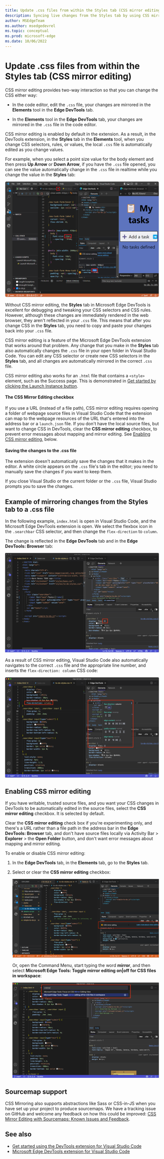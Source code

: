 ```yaml
---
title: Update .css files from within the Styles tab (CSS mirror editing)
description: Syncing live changes from the Styles tab by using CSS mirror editing in the Microsoft Edge Developer Tools extension for Visual Studio Code.
author: MSEdgeTeam
ms.author: msedgedevrel
ms.topic: conceptual
ms.prod: microsoft-edge
ms.date: 10/06/2022
---
```

# Update .css files from within the Styles tab (CSS mirror editing)

CSS mirror editing provides two-way interaction so that you can change the CSS either way:

*  In the code editor, edit the `.css` file, your changes are mirrored in the **Elements** tool in the **Edge DevTools** tab.

*  In the **Elements** tool in the **Edge DevTools** tab, your changes are mirrored in the `.css` file in the code editor.

CSS mirror editing is enabled by default in the extension.  As a result, in the DevTools extension, in the **Styles** tab in the **Elements** tool, when you change CSS selectors, rules, or values, the local `.css` file is automatically edited as you change values.

For example, when you select a point size value for the body element and then press **Up Arrow** or **Down Arrow**, if you have the `.css` file opened, you can see the value automatically change in the `.css` file in realtime while you change the value in the **Styles** tab:

![Live editing of the .css file when you change values in the Styles tab](./css-mirror-editing-styles-tab-images/live-mirror-editing.png)

Without CSS mirror editing, the **Styles** tab in Microsoft Edge DevTools is excellent for debugging and tweaking your CSS selectors and CSS rules.  However, although these changes are immediately rendered in the web browser, they aren't reflected in your `.css` file.  This means that after you change CSS in the **Styles** tab, you need to copy and paste your changes back into your `.css` file.

CSS mirror editing is a feature of the Microsoft Edge DevTools extension that works around that problem.  Any change that you make in the **Styles** tab also automatically changes the `.css` file in your open folder in Visual Studio Code.  You can edit any CSS selector or create new CSS selectors in the **Styles** tab, and all changes are automatically mirrored in the correct `.css` file.

CSS mirror editing also works for an `.html` file that contains a `<style>` element, such as the Success page.  This is demonstrated in [Get started by clicking the Launch Instance button](./get-started-launch-instance.md).


#### The CSS Mirror Editing checkbox

If you use a URL (instead of a file path), CSS mirror editing requires opening a folder of webpage source files in Visual Studio Code that the extension can map to the webpage resources of the URL that's entered into the address bar or a `launch.json` file.  If you don't have the local source files, but want to change CSS in DevTools, clear the **CSS mirror editing** checkbox, to prevent error messages about mapping and mirror editing.  See [Enabling CSS mirror editing](#enabling-css-mirror-editing), below.


#### Saving the changes to the .css file

The extension doesn't automatically save the changes that it makes in the editor.  A white circle appears on the `.css` file's tab in the editor; you need to manually save the changes if you want to keep them.

If you close Visual Studio or the current folder or the `.css` file, Visual Studio prompts you to save the changes.


<!-- ====================================================================== -->
## Example of mirroring changes from the Styles tab to a .css file

In the following example, `index.html` is open in Visual Studio Code, and the Microsoft Edge DevTools extension is open.  We select the flexbox icon in the `.searchbar` CSS selector, and then change the `flex-direction` to `column`.

The change is reflected in the **Edge DevTools** tab and in the **Edge DevTools: Browser** tab:

![Selecting the flexbox icon in the Styles tab to create a CSS change](./css-mirror-editing-styles-tab-images/css-mirror-editing-start.png)

As a result of CSS mirror editing, Visual Studio Code also automatically navigates to the correct `.css` file and the appropriate line number, and inserts the `flex-direction: column` CSS code:

![Changing the CSS setting created a new line of code in the correct .css file](./css-mirror-editing-styles-tab-images/css-mirror-editing-changed-file.png)


<!-- ====================================================================== -->
## Enabling CSS mirror editing

If you have writable, trusted source files, and you want your CSS changes in DevTools to be automatically edited in the source files, select the **CSS mirror editing** checkbox.  It is selected by default.

Clear the **CSS mirror editing** check box if you're experimenting only, and there's a URL rather than a file path in the address bar in the **Edge DevTools: Browser** tab, and don't have source files locally via Activity Bar > **Explorer** > the **Open Folder** button, and don't want error messages about mapping and mirror editing.

To enable or disable CSS mirror editing:

1. In the **Edge DevTools** tab, in the **Elements** tab, go to the **Styles** tab.

1. Select or clear the **CSS mirror editing** checkbox:

   ![Checkbox in the Styles panel of the Elements tool to enable or disable CSS mirroring](./css-mirror-editing-styles-tab-images/css-mirror-editing-checkbox.png)

   Or, open the Command Menu, start typing the word **mirror**, and then select **Microsoft Edge Tools: Toggle mirror editing on|off for CSS files in workspace**:

   ![Using the Command Menu to focus the CSS mirror editing view and turn CSS mirror editing on or off](./css-mirror-editing-styles-tab-images/css-mirror-editing-command.png)


<!-- ====================================================================== -->
## Sourcemap support

CSS Mirroring also supports abstractions like Sass or CSS-in-JS when you have set up your project to produce sourcemaps.  We have a tracking issue on GitHub and welcome any feedback on how this could be improved: [CSS Mirror Editing with Sourcemaps: Known Issues and Feedback](https://github.com/microsoft/vscode-edge-devtools/issues/965).


<!-- ====================================================================== -->
## See also

* [Get started using the DevTools extension for Visual Studio Code](./get-started.md)
* [Microsoft Edge DevTools extension for Visual Studio Code](../microsoft-edge-devtools-extension.md)
